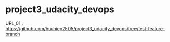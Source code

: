 # project3_udacity_devops
URL_01 : https://github.com/huuhiep2505/project3_udacity_devops/tree/test-feature-branch